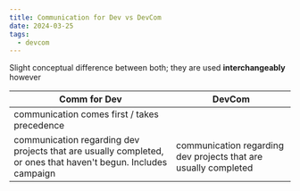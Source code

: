 ```yaml
---
title: Communication for Dev vs DevCom
date: 2024-03-25
tags:
  - devcom
---
```

Slight conceptual difference between both;
they are used **interchangeably** however

| Comm for Dev                                                                                                   | DevCom                                                          |
| -------------------------------------------------------------------------------------------------------------- | --------------------------------------------------------------- |
| communication comes first / takes precedence                                                                   |                                                                 |
| communication regarding dev projects that are usually completed, or ones that haven't begun. Includes campaign | communication regarding dev projects that are usually completed |
